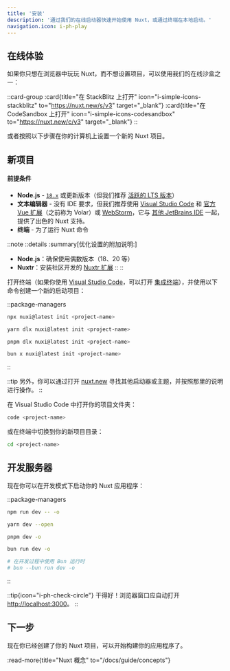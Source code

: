 ```yaml
---
title: '安装'
description: '通过我们的在线启动器快速开始使用 Nuxt，或通过终端在本地启动。'
navigation.icon: i-ph-play
---
```


## 在线体验

如果你只想在浏览器中玩玩 Nuxt，而不想设置项目，可以使用我们的在线沙盒之一：

::card-group
  :card{title="在 StackBlitz 上打开" icon="i-simple-icons-stackblitz" to="https://nuxt.new/s/v3" target="_blank"}
  :card{title="在 CodeSandbox 上打开" icon="i-simple-icons-codesandbox" to="https://nuxt.new/c/v3" target="_blank"}
::

或者按照以下步骤在你的计算机上设置一个新的 Nuxt 项目。

## 新项目

<!-- TODO: 需要在 nuxt/nuxt.com 上修复 -->
<!-- markdownlint-disable-next-line MD001 -->
#### 前提条件

- **Node.js** - [`18.x`](https://nodejs.org/en) 或更新版本（但我们推荐 [活跃的 LTS 版本](https://github.com/nodejs/release#release-schedule)）
- **文本编辑器** - 没有 IDE 要求，但我们推荐使用 [Visual Studio Code](https://code.visualstudio.com/) 和 [官方 Vue 扩展](https://marketplace.visualstudio.com/items?itemName=Vue.volar)（之前称为 Volar）或 [WebStorm](https://www.jetbrains.com/webstorm/)，它与 [其他 JetBrains IDE](https://www.jetbrains.com/ides/) 一起，提供了出色的 Nuxt 支持。
- **终端** - 为了运行 Nuxt 命令

::note
  ::details
  :summary[优化设置的附加说明:]
  - **Node.js**：确保使用偶数版本（18、20 等）
  - **Nuxtr**：安装社区开发的 [Nuxtr 扩展](https://marketplace.visualstudio.com/items?itemName=Nuxtr.nuxtr-vscode)
  ::
::

打开终端（如果你使用 [Visual Studio Code](https://code.visualstudio.com)，可以打开 [集成终端](https://code.visualstudio.com/docs/editor/integrated-terminal)），并使用以下命令创建一个新的启动项目：

::package-managers

```bash [npm]
npx nuxi@latest init <project-name>
```

```bash [yarn]
yarn dlx nuxi@latest init <project-name>
```

```bash [pnpm]
pnpm dlx nuxi@latest init <project-name>
```

```bash [bun]
bun x nuxi@latest init <project-name>
```

::

::tip
另外，你可以通过打开 [nuxt.new](https://nuxt.new) 寻找其他启动器或主题，并按照那里的说明进行操作。
::

在 Visual Studio Code 中打开你的项目文件夹：

```bash [Terminal]
code <project-name>
```

或在终端中切换到你的新项目目录：

```bash
cd <project-name>
```

## 开发服务器

现在你可以在开发模式下启动你的 Nuxt 应用程序：

::package-managers

```bash [npm]
npm run dev -- -o
```

```bash [yarn]
yarn dev --open
```

```bash [pnpm]
pnpm dev -o
```

```bash [bun]
bun run dev -o

# 在开发过程中使用 Bun 运行时
# bun --bun run dev -o
```
::

::tip{icon="i-ph-check-circle"}
干得好！浏览器窗口应自动打开 <http://localhost:3000>。
::

## 下一步

现在你已经创建了你的 Nuxt 项目，可以开始构建你的应用程序了。

:read-more{title="Nuxt 概念" to="/docs/guide/concepts"}
